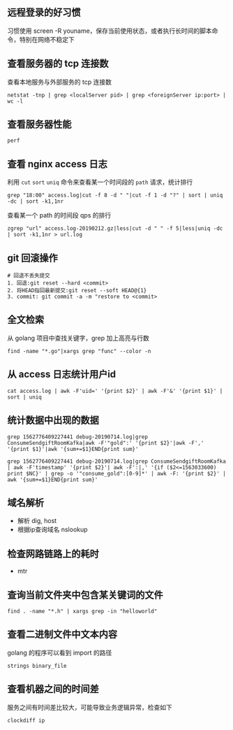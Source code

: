 ## 远程登录的好习惯

习惯使用 screen -R youname，保存当前使用状态，或者执行长时间的脚本命令，特别在网络不稳定下


## 查看服务器的 tcp 连接数

查看本地服务与外部服务的 tcp 连接数

```
netstat -tnp | grep <localServer pid> | grep <foreignServer ip:port> | wc -l 
```

## 查看服务器性能

```
perf
```

## 查看 nginx access 日志

利用 `cut` `sort` `uniq` 命令来查看某一个时间段的 `path` 请求，统计排行

```
grep "18:00" access.log|cut -f 8 -d " "|cut -f 1 -d "?" | sort | uniq -dc | sort -k1,1nr
```

查看某一个 path 的时间段 qps 的排行

```
zgrep "url" access.log-20190212.gz|less|cut -d " " -f 5|less|uniq -dc | sort -k1,1nr > url.log
```

## git 回滚操作

```
# 回退不丢失提交
1. 回退:git reset --hard <commit>
2. 将HEAD指回最新提交:git reset --soft HEAD@{1}
3. commit: git commit -a -m "restore to <commit>
```

## 全文检索

从 golang 项目中查找关键字，grep 加上高亮与行数

```
find -name "*.go"|xargs grep "func" --color -n
```

## 从 access 日志统计用户id

```
cat access.log | awk -F'uid=' '{print $2}' | awk -F'&' '{print $1}' | sort | uniq
```

## 统计数据中出现的数据

```
grep 1562776409227441 debug-20190714.log|grep ConsumeSendgiftRoomKafka|awk -F'"gold":' '{print $2}'|awk -F',' '{print $1}'|awk '{sum+=$1}END{print sum}'
```

```
grep 1562776409227441 debug-20190714.log|grep ConsumeSendgiftRoomKafka | awk -F'timestamp' '{print $2}'| awk -F':|,' '{if ($2<=1563033600) print $NC}' | grep -o '"consume_gold":[0-9]*' | awk -F: '{print $2}' | awk '{sum+=$1}END{print sum}'
```

## 域名解析

- 解析 dig, host
- 根据ip查询域名 nslookup

## 检查网路链路上的耗时

- mtr


## 查询当前文件夹中包含某关键词的文件

```
find . -name "*.h" | xargs grep -in "helloworld"
```

## 查看二进制文件中文本内容

golang 的程序可以看到 import 的路径

```
strings binary_file
```


## 查看机器之间的时间差

服务之间有时间差比较大，可能导致业务逻辑异常，检查如下

```
clockdiff ip
```